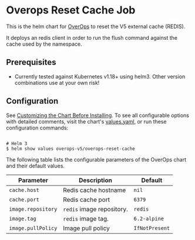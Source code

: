# Overops Reset Cache Job
This is the helm chart for [OverOps](https://www.overops.com/) to reset the V5 external cache (REDIS).

It deploys an redis client in order to run the flush command against the cache used by the namespace.

## Prerequisites

* Currently tested against Kubernetes v1.18+ using helm3. Other version combinations use at your own risk!


## Configuration

See [Customizing the Chart Before Installing](https://helm.sh/docs/intro/using_helm/#customizing-the-chart-before-installing). To see all configurable options with detailed comments, visit the chart's [values.yaml](./values.yaml), or run these configuration commands:

```console

# Helm 3
$ helm show values overops-v5/overops-reset-cache
```

The following table lists the configurable parameters of the OverOps chart and their default values.

| Parameter                      | Description                                           | Default                                              |
| ------------------------------ | ----------------------------------------------------- | ---------------------------------------------------- |
| `cache.host`                   | Redis cache hostname                                  | `nil`                                                |
| `cache.port`                   | Redis cache port                                      | `6379`                                               |
| `image.repository`             | `redis` image repository.                             | `redis`                                              |
| `image.tag`                    | `redis` image tag.                                    | `6.2-alpine`                                         |
| `image.pullPolicy`             | Image pull policy                                     | `IfNotPresent`                                       |
